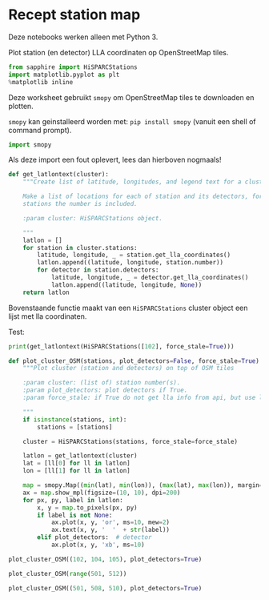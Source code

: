 # Recept station map


Deze notebooks werken alleen met Python 3.

Plot station (en detector) LLA coordinaten op OpenStreetMap tiles.

```python
from sapphire import HiSPARCStations
import matplotlib.pyplot as plt
%matplotlib inline
```

Deze worksheet gebruikt `smopy` om OpenStreetMap tiles te downloaden en plotten.

`smopy` kan geinstalleerd worden met: `pip install smopy` (vanuit een shell of command prompt).

```python
import smopy
```

Als deze import een fout oplevert, lees dan hierboven nogmaals!

```python
def get_latlontext(cluster):
    """Create list of latitude, longitudes, and legend text for a cluster

    Make a list of locations for each of station and its detectors, for the
    stations the number is included.

    :param cluster: HiSPARCStations object.

    """
    latlon = []
    for station in cluster.stations:
        latitude, longitude, _ = station.get_lla_coordinates()
        latlon.append((latitude, longitude, station.number))
        for detector in station.detectors:
            latitude, longitude, _ = detector.get_lla_coordinates()
            latlon.append((latitude, longitude, None))
    return latlon
```

Bovenstaande functie maakt van een `HiSPARCStations` cluster object een lijst
met lla coordinaten.

Test:

```python
print(get_latlontext(HiSPARCStations([102], force_stale=True)))
```

```python
def plot_cluster_OSM(stations, plot_detectors=False, force_stale=True):
    """Plot cluster (station and detectors) on top of OSM tiles

    :param cluster: (list of) station number(s).
    :param plot_detectors: plot detectors if True.
    :param force_stale: if True do not get lla info from api, but use local data.

    """
    if isinstance(stations, int):
        stations = [stations]

    cluster = HiSPARCStations(stations, force_stale=force_stale)

    latlon = get_latlontext(cluster)
    lat = [ll[0] for ll in latlon]
    lon = [ll[1] for ll in latlon]

    map = smopy.Map((min(lat), min(lon)), (max(lat), max(lon)), margin=0.01)
    ax = map.show_mpl(figsize=(10, 10), dpi=200)
    for px, py, label in latlon:
        x, y = map.to_pixels(px, py)
        if label is not None:
            ax.plot(x, y, 'or', ms=10, mew=2)
            ax.text(x, y, '  '  + str(label))
        elif plot_detectors:  # detector
            ax.plot(x, y, 'xb', ms=10)
```

```python
plot_cluster_OSM((102, 104, 105), plot_detectors=True)
```

```python
plot_cluster_OSM(range(501, 512))
```

```python
plot_cluster_OSM((501, 508, 510), plot_detectors=True)
```
